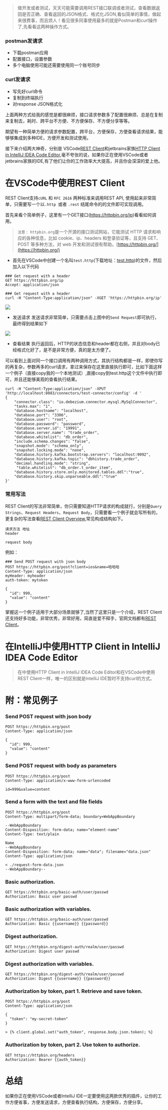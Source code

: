 > 做开发或者测试，天天可能需要调用REST接口联调或者测试，查看数据返回是否正确、查看返回的JSON格式、格式化JSON,看似简单的事情，做起来很费事，而且烦人！看见很多同事使用最多的就是Postman和curl操作了,先看看这两种操作方式。

### postman发请求
* 下载postman应用
* 配置接口，设置参数
* 多个电脑使用可能还需要使用同一个账号同步

### curl发请求
* 写先好curl命令
* 复制到终端执行
* 对response JSON格式化

上面两种方式给我的感觉是都很麻烦，接口请求参数多了配置很麻烦、总是在复制来复制去，耗时、跨平台不方便、不方便保存、不方便分享等等。

期望有一种简单方便的请求参数配置，跨平台，方便保存，方便查看请求结果，能够够集成到多种IDE，方便开发和测试使用。

接下来介绍两大神奇，分别是 VSCode[REST Client](https://marketplace.visualstudio.com/items?itemName=humao.rest-client)和jetbrains家族[HTTP Client in IntelliJ IDEA Code Editor](https://www.jetbrains.com/help/idea/http-client-in-product-code-editor.html#creating-an-http-request-file?utm_source=hacpai.com),毫不夸张的说，如果你正在使用VSCode或者jetbrains家族的IDE,有了他们让你的工作效率大大提高，并且你会深深的爱上他。

# 在VSCode中使用REST Client

REST Client支持`cURL` 和 `RFC 2616` 两种标准来调用REST API, 使用起来非常简单，只需要写一个以`.http `或者 `.rest` 结尾命令的的文件即可实现调用。

首先来看个简单例子，这里有一个GET接口(https://httpbin.org/ip)看看如何调用。

> `注意：`  `httpbin.org`是一个开源的接口测试网站，它能测试 HTTP 请求和响应的各种信息，比如 cookie、ip、headers 和登录验证等，且支持 GET、POST 等多种方法，对 web 开发和测试很有帮助。[https://httpbin.org/](https://httpbin.org/)


* 首先在VSCode中创建一个名叫`test.http`(下载地址：[test.http](https://github.com/moxingwang/resource/blob/master/image/web/test.http))的文件，然后加入以下代码
```
### Get request with a header
GET https://httpbin.org/ip
Accept: application/json

### Get request with a header
curl -H "Content-Type:application/json" -XGET 'https://httpbin.org/ip'
```

![](https://github.com/moxingwang/resource/blob/master/image/web/rest%20client%20http%201.png?raw=true)

* 发送请求
发送请求非常简单，只需要点击上图中的`Send Request`即可执行，最终得到结果如下

![](https://github.com/moxingwang/resource/blob/master/image/web/rest%20client%20http%202.png?raw=true)

* 查看结果
执行返回后，HTTP的状态信息和header都在右侧，并且对body已经格式化好了，是不是非常方便，真的是太方便了。

可以看到上面对同一个接口调用有两种调用方式，其执行结构都是一样，即使你写的再复杂，参数再多的curl请求，拿过来保存在这里直接执行即可，比如下面这样一个例子（直接copy我的一个本地测试）,直接copy到test.http这个文件中执行即可，并且还能够美观的查看执行结果。

```
curl -H "Content-Type:application/json" -XPUT 'http://localhost:8083/connectors/test-connector/config' -d '
{
    "connector.class": "io.debezium.connector.mysql.MySqlConnector",
    "tasks.max": "1",
    "database.hostname": "localhost",
    "database.port": "3306",
    "database.user": "root",
    "database.password": "password",
    "database.server.id": "19991",
    "database.server.name": "trade_order",
    "database.whitelist": "db_order",
    "include.schema.changes": "false",
    "snapshot.mode": "schema_only",
    "snapshot.locking.mode": "none",
    "database.history.kafka.bootstrap.servers": "localhost:9092",
    "database.history.kafka.topic": "dbhistory.trade_order",
    "decimal.handling.mode": "string",
     "table.whitelist": "db_order.t_order_item",
    "database.history.store.only.monitored.tables.ddl":"true",
    "database.history.skip.unparseable.ddl":"true"
}'
```

### 常用写法
REST Client的写法非常简单，你只需要知道HTTP请求的构成就行，分别是`Query Strings`、`Request Headers`、`Request Body`，只需要看一个例子就会写所有的，更复杂的写法查看[REST Client Overview](https://marketplace.visualstudio.com/items?itemName=humao.rest-client),常见构成结构如下。

```
请求方法 地址
header

request body
```

例如：

```
### Send POST request with json body
POST https://httpbin.org/post?client=ios&name=哈哈哈
Content-Type: application/json
myHeader: myheader
auth-token: mytoken

{
  "id": 999,
  "value": "content"
}
```

掌握这一个例子适用于大部分场景就够了,当然了这里只是一个介绍，REST Client还支持好多功能，非常优秀，非常好用，简直是爱不释手，官网文档都有[REST Client](https://marketplace.visualstudio.com/items?itemName=humao.rest-client)。


# 在IntelliJ中使用HTTP Client in IntelliJ IDEA Code Editor
> 在中使用HTTP Client in IntelliJ IDEA Code Editor和在VSCode中使用REST Client一样，唯一的区别就是IntelliJ IDE暂时不支持curl的方式。

# 附：常见例子
### Send POST request with json body
```
POST https://httpbin.org/post
Content-Type: application/json

{
  "id": 999,
  "value": "content"
}
```

### Send POST request with body as parameters
```
POST https://httpbin.org/post
Content-Type: application/x-www-form-urlencoded

id=999&value=content
```

### Send a form with the text and file fields
```
POST https://httpbin.org/post
Content-Type: multipart/form-data; boundary=WebAppBoundary

--WebAppBoundary
Content-Disposition: form-data; name="element-name"
Content-Type: text/plain

Name
--WebAppBoundary
Content-Disposition: form-data; name="data"; filename="data.json"
Content-Type: application/json

< ./request-form-data.json
--WebAppBoundary--
```

### Basic authorization.
```
GET https://httpbin.org/basic-auth/user/passwd
Authorization: Basic user passwd
```

### Basic authorization with variables.
```
GET https://httpbin.org/basic-auth/user/passwd
Authorization: Basic {{username}} {{password}}
```

### Digest authorization.
```
GET https://httpbin.org/digest-auth/realm/user/passwd
Authorization: Digest user passwd
```

### Digest authorization with variables.
```
GET https://httpbin.org/digest-auth/realm/user/passwd
Authorization: Digest {{username}} {{password}}
```

### Authorization by token, part 1. Retrieve and save token.
```
POST https://httpbin.org/post
Content-Type: application/json

{
  "token": "my-secret-token"
}

> {% client.global.set("auth_token", response.body.json.token); %}
```

### Authorization by token, part 2. Use token to authorize.
```
GET https://httpbin.org/headers
Authorization: Bearer {{auth_token}}
```

# 总结
如果你正在使用VSCode或者IntelliJ IDE一定要使用这两款优秀的插件，让你的工作方便省事，方便发送请求，方便查看执行结构，方便保存，方便分享。